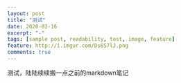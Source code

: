 ```yaml
---
layout: post
title: "测试"
date: 2020-02-16
excerpt: "-"
tags: [sample post, readability, test, image, feature]
feature: http://i.imgur.com/Ds6S7lJ.png
comments: true
---
```

测试，陆陆续续搬一点之前的markdown笔记
